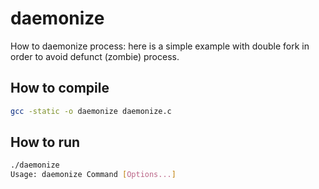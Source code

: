 # daemonize

How to daemonize process: here is a simple example with double fork in order to avoid defunct (zombie) process.

## How to compile

```bash
gcc -static -o daemonize daemonize.c
```

## How to run

```bash
./daemonize
Usage: daemonize Command [Options...]
```

